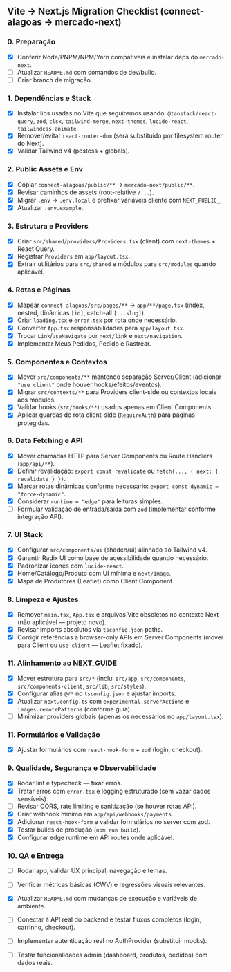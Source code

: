 ## Vite → Next.js Migration Checklist (connect-alagoas → mercado-next)

### 0. Preparação
- [x] Conferir Node/PNPM/NPM/Yarn compatíveis e instalar deps do `mercado-next`.
- [ ] Atualizar `README.md` com comandos de dev/build.
- [ ] Criar branch de migração.

### 1. Dependências e Stack
- [x] Instalar libs usadas no Vite que seguiremos usando: `@tanstack/react-query`, `zod`, `clsx`, `tailwind-merge`, `next-themes`, `lucide-react`, `tailwindcss-animate`.
- [x] Remover/evitar `react-router-dom` (será substituído por filesystem router do Next).
- [x] Validar Tailwind v4 (postcss + globals).

### 2. Public Assets e Env
- [x] Copiar `connect-alagoas/public/**` → `mercado-next/public/**`.
- [x] Revisar caminhos de assets (root-relative `/...`).
- [x] Migrar `.env` → `.env.local` e prefixar variáveis cliente com `NEXT_PUBLIC_`.
- [x] Atualizar `.env.example`.

### 3. Estrutura e Providers
- [x] Criar `src/shared/providers/Providers.tsx` (client) com `next-themes` + React Query.
- [x] Registrar `Providers` em `app/layout.tsx`.
- [x] Extrair utilitários para `src/shared` e módulos para `src/modules` quando aplicável.

### 4. Rotas e Páginas
- [x] Mapear `connect-alagoas/src/pages/**` → `app/**/page.tsx` (index, nested, dinâmicas `[id]`, catch-all `[...slug]`).
- [x] Criar `loading.tsx` e `error.tsx` por rota onde necessário.
- [x] Converter `App.tsx` responsabilidades para `app/layout.tsx`.
- [x] Trocar `Link`/`useNavigate` por `next/link` e `next/navigation`.
 - [x] Implementar Meus Pedidos, Pedido e Rastrear.

### 5. Componentes e Contextos
- [x] Mover `src/components/**` mantendo separação Server/Client (adicionar `"use client"` onde houver hooks/efeitos/eventos).
- [x] Migrar `src/contexts/**` para Providers client-side ou contextos locais aos módulos.
- [x] Validar hooks (`src/hooks/**`) usados apenas em Client Components.
 - [x] Aplicar guardas de rota client-side (`RequireAuth`) para páginas protegidas.

### 6. Data Fetching e API
- [x] Mover chamadas HTTP para Server Components ou Route Handlers (`app/api/**`).
- [x] Definir revalidação: `export const revalidate` ou `fetch(..., { next: { revalidate } })`.
- [x] Marcar rotas dinâmicas conforme necessário: `export const dynamic = "force-dynamic"`.
- [x] Considerar `runtime = "edge"` para leituras simples.
- [ ] Formular validação de entrada/saída com `zod` (implementar conforme integração API).

### 7. UI Stack
- [x] Configurar `src/components/ui` (shadcn/ui) alinhado ao Tailwind v4.
- [x] Garantir Radix UI como base de acessibilidade quando necessário.
- [x] Padronizar ícones com `lucide-react`.
 - [x] Home/Catálogo/Produto com UI mínima e `next/image`.
 - [x] Mapa de Produtores (Leaflet) como Client Component.

### 8. Limpeza e Ajustes
- [x] Remover `main.tsx`, `App.tsx` e arquivos Vite obsoletos no contexto Next (não aplicável — projeto novo).
- [x] Revisar imports absolutos via `tsconfig.json` paths.
- [x] Corrigir referências a browser-only APIs em Server Components (mover para Client ou `use client` — Leaflet fixado).

### 11. Alinhamento ao NEXT_GUIDE
- [x] Mover estrutura para `src/*` (inclui `src/app`, `src/components`, `src/components-client`, `src/lib`, `src/styles`).
- [x] Configurar alias `@/*` no `tsconfig.json` e ajustar imports.
- [x] Atualizar `next.config.ts` com `experimental.serverActions` e `images.remotePatterns` (conforme guia).
- [ ] Minimizar providers globais (apenas os necessários no `app/layout.tsx`).

### 11. Formulários e Validação
- [x] Ajustar formulários com `react-hook-form` + `zod` (login, checkout).

### 9. Qualidade, Segurança e Observabilidade
- [x] Rodar lint e typecheck — fixar erros.
- [x] Tratar erros com `error.tsx` e logging estruturado (sem vazar dados sensíveis).
- [ ] Revisar CORS, rate limiting e sanitização (se houver rotas API).
- [x] Criar webhook mínimo em `app/api/webhooks/payments`.
- [x] Adicionar `react-hook-form` e validar formulários no server com zod.
- [x] Testar builds de produção (`npm run build`).
- [x] Configurar edge runtime em API routes onde aplicável.

### 10. QA e Entrega
- [ ] Rodar app, validar UX principal, navegação e temas.
- [ ] Verificar métricas básicas (CWV) e regressões visuais relevantes.
- [x] Atualizar `README.md` com mudanças de execução e variáveis de ambiente.
- [ ] Conectar à API real do backend e testar fluxos completos (login, carrinho, checkout).
- [ ] Implementar autenticação real no AuthProvider (substituir mocks).
- [ ] Testar funcionalidades admin (dashboard, produtos, pedidos) com dados reais.


